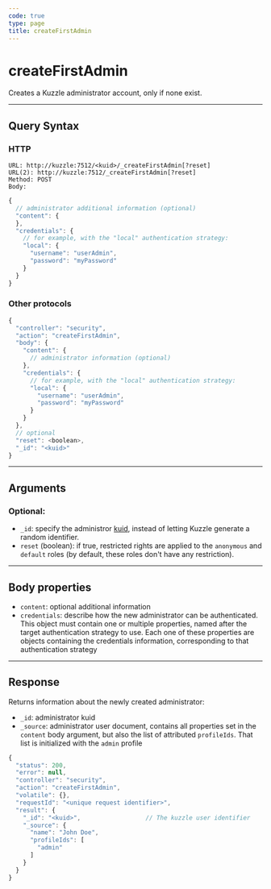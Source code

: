```yaml
---
code: true
type: page
title: createFirstAdmin
---
```


# createFirstAdmin

Creates a Kuzzle administrator account, only if none exist.

---

## Query Syntax

### HTTP

```http
URL: http://kuzzle:7512/<kuid>/_createFirstAdmin[?reset]
URL(2): http://kuzzle:7512/_createFirstAdmin[?reset]
Method: POST
Body:
```

```js
{
  // administrator additional information (optional)
  "content": {
  },
  "credentials": {
    // for example, with the "local" authentication strategy:
    "local": {
      "username": "userAdmin",
      "password": "myPassword"
    }
  }
}
```

### Other protocols

```js
{
  "controller": "security",
  "action": "createFirstAdmin",
  "body": {
    "content": {
      // administrator information (optional)
    },
    "credentials": {
      // for example, with the "local" authentication strategy:
      "local": {
        "username": "userAdmin",
        "password": "myPassword"
      }
    }
  },
  // optional
  "reset": <boolean>,
  "_id": "<kuid>"
}
```

---

## Arguments

### Optional:

- `_id`: specify the administror [kuid](/core/2/guides/main-concepts/5-authentication#kuzzle-user-identifier-kuid), instead of letting Kuzzle generate a random identifier.
- `reset` (boolean): if true, restricted rights are applied to the `anonymous` and `default` roles (by default, these roles don't have any restriction).

---

## Body properties

- `content`: optional additional information
- `credentials`: describe how the new administrator can be authenticated. This object must contain one or multiple properties, named after the target authentication strategy to use. Each one of these properties are objects containing the credentials information, corresponding to that authentication strategy

---

## Response

Returns information about the newly created administrator:

- `_id`: administrator kuid
- `_source`: administrator user document, contains all properties set in the `content` body argument, but also the list of attributed `profileIds`. That list is initialized with the `admin` profile

```js
{
  "status": 200,
  "error": null,
  "controller": "security",
  "action": "createFirstAdmin",
  "volatile": {},
  "requestId": "<unique request identifier>",
  "result": {
    "_id": "<kuid>",                  // The kuzzle user identifier
    "_source": {
      "name": "John Doe",
      "profileIds": [
        "admin"
      ]
    }
  }
}
```
